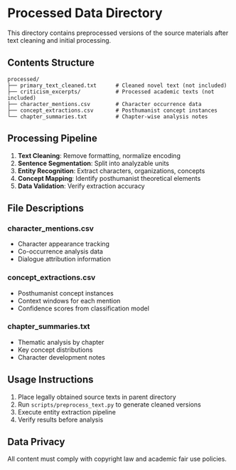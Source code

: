 # Processed Data Directory

This directory contains preprocessed versions of the source materials after text cleaning and initial processing.

## Contents Structure

```
processed/
├── primary_text_cleaned.txt      # Cleaned novel text (not included)
├── criticism_excerpts/           # Processed academic texts (not included)
├── character_mentions.csv        # Character occurrence data
├── concept_extractions.csv       # Posthumanist concept instances
└── chapter_summaries.txt         # Chapter-wise analysis notes
```

## Processing Pipeline

1. **Text Cleaning**: Remove formatting, normalize encoding
2. **Sentence Segmentation**: Split into analyzable units
3. **Entity Recognition**: Extract characters, organizations, concepts
4. **Concept Mapping**: Identify posthumanist theoretical elements
5. **Data Validation**: Verify extraction accuracy

## File Descriptions

### character_mentions.csv
- Character appearance tracking
- Co-occurrence analysis data
- Dialogue attribution information

### concept_extractions.csv
- Posthumanist concept instances
- Context windows for each mention
- Confidence scores from classification model

### chapter_summaries.txt
- Thematic analysis by chapter
- Key concept distributions
- Character development notes

## Usage Instructions

1. Place legally obtained source texts in parent directory
2. Run `scripts/preprocess_text.py` to generate cleaned versions
3. Execute entity extraction pipeline
4. Verify results before analysis

## Data Privacy

All content must comply with copyright law and academic fair use policies.

